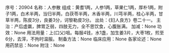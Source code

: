 序号：20904
名称：人参散
组成：黄耆1两，人参1两，草果仁1两，厚朴1两，附子1两，白术半两，当归半两，白茯苓半两，木香半两，川芎半两，桂心半两，甘草半两，陈皮3分，良姜3分，诃黎勒皮3分。
出处：《妇人良方》卷二十一。
主治：产后虚羸，脾胃乏弱，四肢无力，全不思饮食，心腹胀满。
加减：None
功效：None
用法用量：上(口父)咀。每服4钱，水1盏，加生姜3片，大枣1枚，煎至6分，去滓，不拘时温服。
制备方法：None
临床应用：None
各家论述：None
用药禁忌：None
附注：None
